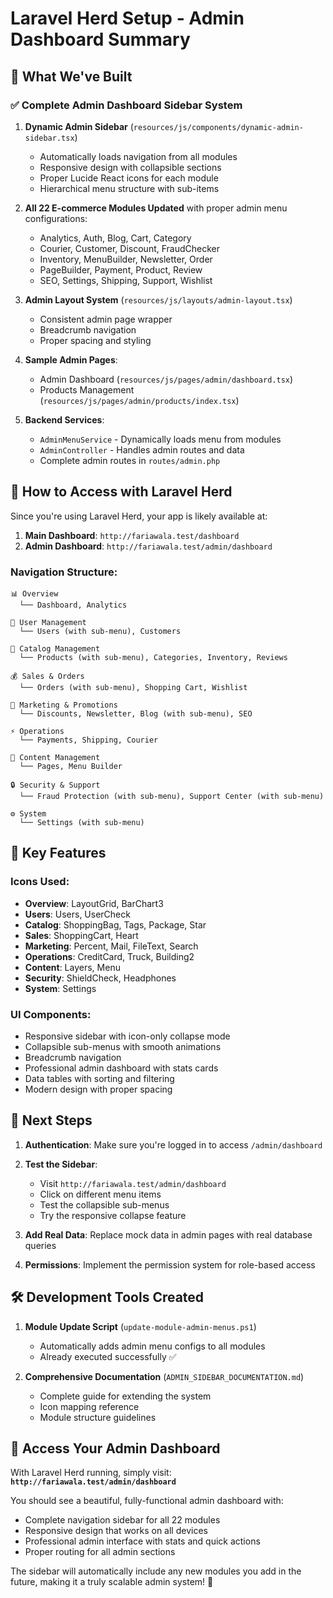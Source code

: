 # Laravel Herd Setup - Admin Dashboard Summary

## 🎉 What We've Built

### ✅ Complete Admin Dashboard Sidebar System

1. **Dynamic Admin Sidebar** (`resources/js/components/dynamic-admin-sidebar.tsx`)
   - Automatically loads navigation from all modules
   - Responsive design with collapsible sections
   - Proper Lucide React icons for each module
   - Hierarchical menu structure with sub-items

2. **All 22 E-commerce Modules Updated** with proper admin menu configurations:
   - Analytics, Auth, Blog, Cart, Category
   - Courier, Customer, Discount, FraudChecker
   - Inventory, MenuBuilder, Newsletter, Order
   - PageBuilder, Payment, Product, Review
   - SEO, Settings, Shipping, Support, Wishlist

3. **Admin Layout System** (`resources/js/layouts/admin-layout.tsx`)
   - Consistent admin page wrapper
   - Breadcrumb navigation
   - Proper spacing and styling

4. **Sample Admin Pages**:
   - Admin Dashboard (`resources/js/pages/admin/dashboard.tsx`)
   - Products Management (`resources/js/pages/admin/products/index.tsx`)

5. **Backend Services**:
   - `AdminMenuService` - Dynamically loads menu from modules
   - `AdminController` - Handles admin routes and data
   - Complete admin routes in `routes/admin.php`

## 🚀 How to Access with Laravel Herd

Since you're using Laravel Herd, your app is likely available at:

1. **Main Dashboard**: `http://fariawala.test/dashboard`
2. **Admin Dashboard**: `http://fariawala.test/admin/dashboard`

### Navigation Structure:

```
📊 Overview
  └── Dashboard, Analytics

👥 User Management  
  └── Users (with sub-menu), Customers

🏪 Catalog Management
  └── Products (with sub-menu), Categories, Inventory, Reviews

💰 Sales & Orders
  └── Orders (with sub-menu), Shopping Cart, Wishlist

📢 Marketing & Promotions
  └── Discounts, Newsletter, Blog (with sub-menu), SEO

⚡ Operations
  └── Payments, Shipping, Courier

📄 Content Management
  └── Pages, Menu Builder

🔒 Security & Support
  └── Fraud Protection (with sub-menu), Support Center (with sub-menu)

⚙️ System
  └── Settings (with sub-menu)
```

## 🔧 Key Features

### Icons Used:
- **Overview**: LayoutGrid, BarChart3
- **Users**: Users, UserCheck  
- **Catalog**: ShoppingBag, Tags, Package, Star
- **Sales**: ShoppingCart, Heart
- **Marketing**: Percent, Mail, FileText, Search
- **Operations**: CreditCard, Truck, Building2
- **Content**: Layers, Menu
- **Security**: ShieldCheck, Headphones
- **System**: Settings

### UI Components:
- Responsive sidebar with icon-only collapse mode
- Collapsible sub-menus with smooth animations
- Breadcrumb navigation
- Professional admin dashboard with stats cards
- Data tables with sorting and filtering
- Modern design with proper spacing

## 📝 Next Steps

1. **Authentication**: Make sure you're logged in to access `/admin/dashboard`

2. **Test the Sidebar**: 
   - Visit `http://fariawala.test/admin/dashboard`
   - Click on different menu items
   - Test the collapsible sub-menus
   - Try the responsive collapse feature

3. **Add Real Data**: Replace mock data in admin pages with real database queries

4. **Permissions**: Implement the permission system for role-based access

## 🛠 Development Tools Created

1. **Module Update Script** (`update-module-admin-menus.ps1`)
   - Automatically adds admin menu configs to all modules
   - Already executed successfully ✅

2. **Comprehensive Documentation** (`ADMIN_SIDEBAR_DOCUMENTATION.md`)
   - Complete guide for extending the system
   - Icon mapping reference
   - Module structure guidelines

## 🎯 Access Your Admin Dashboard

With Laravel Herd running, simply visit:
**`http://fariawala.test/admin/dashboard`**

You should see a beautiful, fully-functional admin dashboard with:
- Complete navigation sidebar for all 22 modules
- Responsive design that works on all devices  
- Professional admin interface with stats and quick actions
- Proper routing for all admin sections

The sidebar will automatically include any new modules you add in the future, making it a truly scalable admin system! 🚀
